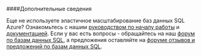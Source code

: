 ﻿####Дополнительные сведения

Еще не используете эластичное масштабирование баз данных SQL Azure? Ознакомьтесь с нашим [руководством по началу работы](./sql-database-elastic-scale-get-started.md) и [документацией](./sql-database-elastic-scale-documentation-map.md).  Если у вас есть вопросы - обращайтесь на наш [форум по базам данных SQL](http://social.msdn.microsoft.com/forums/azure/en-US/home?forum=ssdsgetstarted), а предложения оставляйте на [форуме отзывов и предложений по базам данных SQL](http://feedback.azure.com/forums/217321-sql-database).

